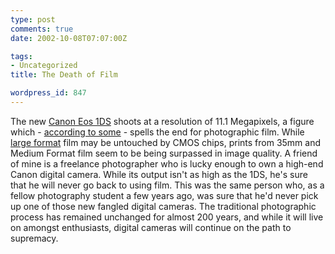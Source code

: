 ```yaml
---
type: post
comments: true
date: 2002-10-08T07:07:00Z

tags:
- Uncategorized
title: The Death of Film

wordpress_id: 847
---
```


The new [Canon Eos 1DS](http://www.canon.co.jp/Imaging/EOS1DS/index.html) shoots at a resolution of 11.1 Megapixels, a figure which - [according to some](http://slashdot.org/article.pl?sid=02/10/04/1549200&mode=nested&tid=126&threshold=3) - spells the end for photographic film. While [large format](http://www.largeformatphotography.info/) film may be untouched by CMOS chips, prints from 35mm and Medium Format film seem to be being surpassed in image quality. A friend of mine is a freelance photographer who is lucky enough to own a high-end Canon digital camera. While its output isn't as high as the 1DS, he's sure that he will never go back to using film. This was the same person who, as a fellow photography student a few years ago, was sure that he'd never pick up one of those new fangled digital cameras. The traditional photographic process has remained unchanged for almost 200 years, and while it will live on amongst enthusiasts, digital cameras will continue on the path to supremacy.
